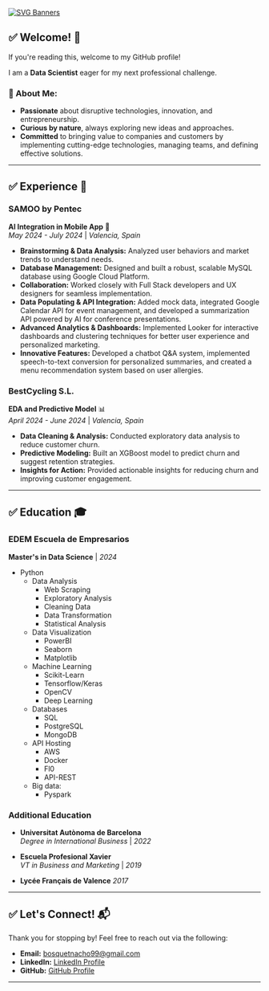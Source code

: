 [![SVG Banners](https://svg-banners.vercel.app/api?type=typeWriter&text1=Nacho%20Bosquet%27s%20GitHub%20Profile%20👨‍💻&width=600&height=180)](https://github.com/Akshay090/svg-banners)

## :white_check_mark: **Welcome! 👋**

If you're reading this, welcome to my GitHub profile!  

I am a **Data Scientist** eager for my next professional challenge.

### 🌟 About Me:
- **Passionate** about disruptive technologies, innovation, and entrepreneurship.
- **Curious by nature**, always exploring new ideas and approaches.
- **Committed** to bringing value to companies and customers by implementing cutting-edge technologies, managing teams, and defining effective solutions.

---

## :white_check_mark: **Experience** 💼

### **SAMOO by Pentec**
**AI Integration in Mobile App** 📱  
*May 2024 - July 2024* | *Valencia, Spain*

- **Brainstorming & Data Analysis:** Analyzed user behaviors and market trends to understand needs.
- **Database Management:** Designed and built a robust, scalable MySQL database using Google Cloud Platform.
- **Collaboration:** Worked closely with Full Stack developers and UX designers for seamless implementation.
- **Data Populating & API Integration:** Added mock data, integrated Google Calendar API for event management, and developed a summarization API powered by AI for conference presentations.
- **Advanced Analytics & Dashboards:** Implemented Looker for interactive dashboards and clustering techniques for better user experience and personalized marketing.
- **Innovative Features:** Developed a chatbot Q&A system, implemented speech-to-text conversion for personalized summaries, and created a menu recommendation system based on user allergies.

### **BestCycling S.L.**
**EDA and Predictive Model** 📊  
*April 2024 - June 2024* | *Valencia, Spain*

- **Data Cleaning & Analysis:** Conducted exploratory data analysis to reduce customer churn.
- **Predictive Modeling:** Built an XGBoost model to predict churn and suggest retention strategies.
- **Insights for Action:** Provided actionable insights for reducing churn and improving customer engagement.

---

## :white_check_mark: **Education** 🎓

### **EDEM Escuela de Empresarios**
**Master's in Data Science** | *2024*

 - Python
    - Data Analysis
        - Web Scraping
        - Exploratory Analysis
        - Cleaning Data
        - Data Transformation
        - Statistical Analysis
    - Data Visualization
        - PowerBI
        - Seaborn
        - Matplotlib
    - Machine Learning
        - Scikit-Learn
        - Tensorflow/Keras
        - OpenCV
        - Deep Learning
    - Databases
        - SQL
        - PostgreSQL
        - MongoDB
    - API Hosting
        - AWS
        - Docker
        - Fl0
        - API-REST
    - Big data:
        - Pyspark

### **Additional Education**

- **Universitat Autònoma de Barcelona**  
  *Degree in International Business* | *2022*

- **Escuela Profesional Xavier**  
  *VT in Business and Marketing* | *2019*

- **Lycée Français de Valence**
  *2017*

---

## :white_check_mark: **Let's Connect!** 📬

Thank you for stopping by! Feel free to reach out via the following:

- **Email:** [bosquetnacho99@gmail.com](mailto:bosquetnacho99@gmail.com)
- **LinkedIn:** [LinkedIn Profile](https://www.linkedin.com/in/ignacio-bosquet/)
- **GitHub:** [GitHub Profile](https://github.com/NachoBosq)

---

